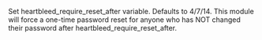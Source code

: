 Set heartbleed_require_reset_after variable. Defaults to 4/7/14.
This module will force a one-time password reset for anyone who has NOT changed
their password after heartbleed_require_reset_after.
